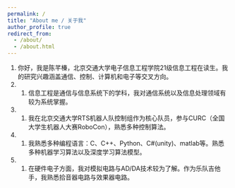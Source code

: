 ```yaml
---
permalink: /
title: "About me / 关于我"
author_profile: true
redirect_from: 
  - /about/
  - /about.html
---
```


1. 你好，我是陈芊榛，北京交通大学电子信息工程学院21级信息工程在读生。我的研究兴趣涵盖通信、控制、计算机和电子等交叉方向。
1. 1. 信息工程是通信与信息系统下的学科，我对通信系统以及信息处理领域有较为系统掌握。
1. 1. 我在北京交通大学RTS机器人队控制组作为核心队员，参与CURC（全国大学生机器人大赛RoboCon），熟悉多种控制算法。
1. 1. 我熟悉多种编程语言：C、C++、Python、C#(unity)、matlab等。熟悉多种机器学习算法以及深度学习算法模型。
1. 1. 在硬件电子方面，我对模拟电路与AD/DA技术较为了解。作为乐队吉他手，我熟悉拾音器电路与效果器电路。

